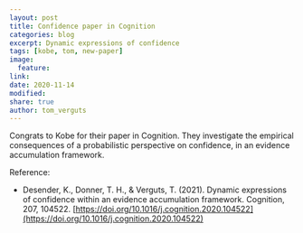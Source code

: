 ```yaml
---
layout: post
title: Confidence paper in Cognition
categories: blog
excerpt: Dynamic expressions of confidence
tags: [kobe, tom, new-paper]
image:
  feature:
link:
date: 2020-11-14
modified:
share: true
author: tom_verguts
---
```


Congrats to Kobe for their paper in Cognition. They investigate the empirical consequences of a probabilistic perspective on confidence, in an evidence accumulation framework.


Reference:
- Desender, K., Donner, T. H., & Verguts, T. (2021). Dynamic expressions of confidence within an evidence accumulation framework. Cognition, 207, 104522. [https://doi.org/10.1016/j.cognition.2020.104522](https://doi.org/10.1016/j.cognition.2020.104522)
